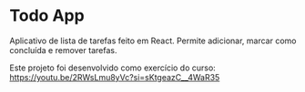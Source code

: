 # Todo App
Aplicativo de lista de tarefas feito em React. Permite adicionar, marcar como concluída e remover tarefas.

Este projeto foi desenvolvido como exercício do curso: https://youtu.be/2RWsLmu8yVc?si=sKtgeazC__4WaR35
